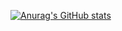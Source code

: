 [![Anurag's GitHub stats](https://github-readme-stats.vercel.app/api?username=jintolPark)](https://github.com/anuraghazra/github-readme-stats)

